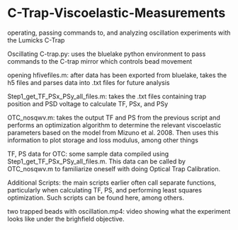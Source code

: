 # C-Trap-Viscoelastic-Measurements
operating, passing commands to, and analyzing oscillation experiments with the Lumicks C-Trap

Oscillating C-trap.py: uses the bluelake python environment to pass commands to the C-trap mirror which controls bead movement

opening hfivefiles.m: after data has been exported from bluelake, takes the h5 files and parses data into .txt files for future analysis

Step1_get_TF_PSx_PSy_all_files.m: takes the .txt files containing trap position and PSD voltage to calculate TF, PSx, and PSy

OTC_nosqwv.m: takes the output TF and PS from the previous script and performs an optimization algorithm to determine the relevant viscoelastic parameters based on the model from Mizuno et al. 2008. Then uses this information to plot storage and loss modulus, among other things

TF, PS data for OTC: some sample data compiled using Step1_get_TF_PSx_PSy_all_files.m. This data can be called by OTC_nosqwv.m to familiarize oneself with doing Optical Trap Calibration. 

Additional Scripts: the main scripts earlier often call separate functions, particularly when calculating TF, PS, and performing least squares optimization. Such scripts can be found here, among others.

two trapped beads with oscillation.mp4: video showing what the experiment looks like under the brighfield objective.
